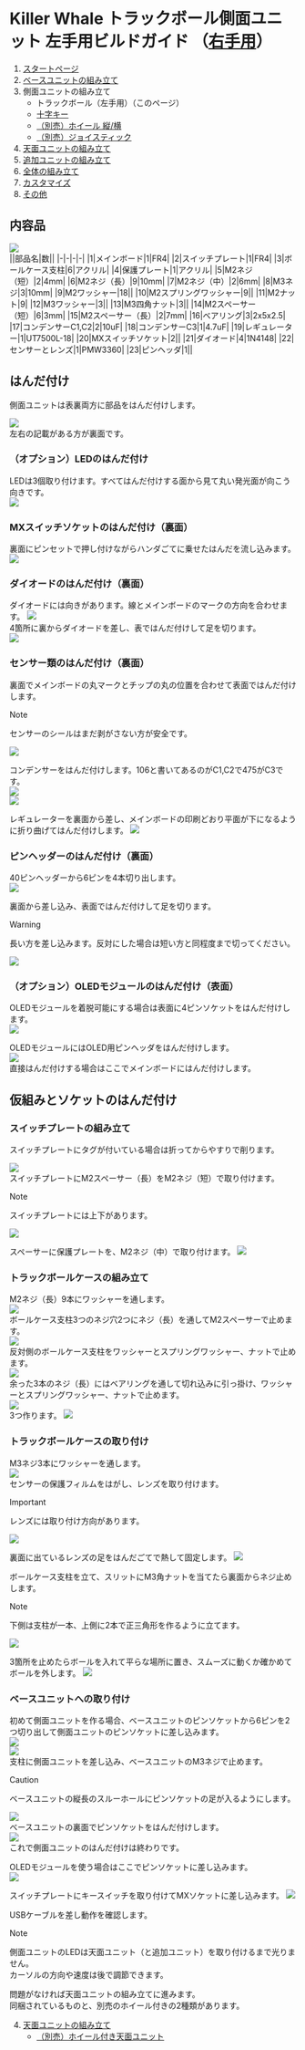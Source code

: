 # Killer Whale トラックボール側面ユニット 左手用ビルドガイド （[右手用](../右手用/3_側面ユニット_トラックボール.md)）

1. [スタートページ](../README.md)
2. [ベースユニットの組み立て](../左手用/2_ベースユニット.md)
3. 側面ユニットの組み立て
   - トラックボール（左手用）（このページ）
   - [十字キー](../左手用/3_側面ユニット_十字キー.md)
   - [（別売）ホイール 縦/横](../左手用/3_側面ユニット_ホイール.md)
   - [（別売）ジョイスティック](../左手用/3_側面ユニット_ジョイスティック.md)
4.  [天面ユニットの組み立て](../左手用/4_天面ユニット.md)
5. [追加ユニットの組み立て](../左手用/5_追加ユニット.md)
6. [全体の組み立て](../左手用/6_全体の組み立て.md)
7. [カスタマイズ](../左手用/7_カスタマイズ.md)
8. [その他](../左手用/8_その他.md)

## 内容品 
![](../img/3_1_trackball_l/3_1_1_contents.jpg)    
||部品名|数||
|-|-|-|-|
|1|メインボード|1|FR4|
|2|スイッチプレート|1|FR4|
|3|ボールケース支柱|6|アクリル|
|4|保護プレート|1|アクリル|
|5|M2ネジ（短）|2|4mm|
|6|M2ネジ（長）|9|10mm|
|7|M2ネジ（中）|2|6mm|
|8|M3ネジ|3|10mm|
|9|M2ワッシャー|18||
|10|M2スプリングワッシャー|9||
|11|M2ナット|9|
|12|M3ワッシャー|3||
|13|M3四角ナット|3||
|14|M2スペーサー（短）|6|3mm|
|15|M2スペーサー（長）|2|7mm|
|16|ベアリング|3|2x5x2.5|
|17|コンデンサーC1,C2|2|10uF|
|18|コンデンサーC3|1|4.7uF|
|19|レギュレーター|1|UT7500L-18|
|20|MXスイッチソケット|2||
|21|ダイオード|4|1N4148|
|22|センサーとレンズ|1|PMW3360|
|23|ピンヘッダ|1||

## はんだ付け
側面ユニットは表裏両方に部品をはんだ付けします。  

![](../img/3_1_trackball_l/3_1_2_overall.jpg)   
左右の記載がある方が裏面です。  
### （オプション）LEDのはんだ付け
LEDは3個取り付けます。すべてはんだ付けする面から見て丸い発光面が向こう向きです。  
![](../img/3_1_trackball_l/3_1_3_led.jpg)   



### MXスイッチソケットのはんだ付け（裏面）
裏面にピンセットで押し付けながらハンダごてに乗せたはんだを流し込みます。 
![](../img/3_1_trackball_l/3_1_4_mxsocket.jpg)   

### ダイオードのはんだ付け（裏面）
ダイオードには向きがあります。線とメインボードのマークの方向を合わせます。 
![](../img/c_diode.jpg)  
4箇所に裏からダイオードを差し、表ではんだ付けして足を切ります。  
![](../img/3_1_trackball_l/3_1_5_diodes.jpg)   

### センサー類のはんだ付け（裏面） 
裏面でメインボードの丸マークとチップの丸の位置を合わせて表面ではんだ付けします。  
> [!NOTE]
> センサーのシールはまだ剥がさない方が安全です。

![](../img/3_1_trackball_l/3_1_6_pmw3360.jpg)   

コンデンサーをはんだ付けします。106と書いてあるのがC1,C2で475がC3です。  
![](../img/3_1_trackball_l/3_1_7_c_1.jpg)   
![](../img/3_1_trackball_l/3_1_8_c_2.jpg)   

レギュレーターを裏面から差し、メインボードの印刷どおり平面が下になるように折り曲げてはんだ付けします。
![](../img/3_1_trackball_l/3_1_9_reg.jpg)   


### ピンヘッダーのはんだ付け（裏面）
40ピンヘッダーから6ピンを4本切り出します。  
![](../img/c_pin_header_6.jpg)   

裏面から差し込み、表面ではんだ付けして足を切ります。
> [!WARNING]
> 長い方を差し込みます。反対にした場合は短い方と同程度まで切ってください。

![](../img/3_1_trackball_l/3_1_10_pin_header.jpg)   

### （オプション）OLEDモジュールのはんだ付け（表面）
OLEDモジュールを着脱可能にする場合は表面に4ピンソケットをはんだ付けします。  
![](../img/3_1_trackball_l/3_1_11_oled_socket.jpg)   

OLEDモジュールにはOLED用ピンヘッダをはんだ付けします。  
![](../img/c_oled_header.jpg)  
直接はんだ付けする場合はここでメインボードにはんだ付けします。

## 仮組みとソケットのはんだ付け
### スイッチプレートの組み立て
スイッチプレートにタグが付いている場合は折ってからやすりで削ります。

![](../img/c_switch_l.jpg)   
スイッチプレートにM2スペーサー（長）をM2ネジ（短）で取り付けます。  
> [!NOTE]
> スイッチプレートには上下があります。  

![](../img/3_1_trackball_l/3_1_15_switch_1.jpg)  
  
スペーサーに保護プレートを、M2ネジ（中）で取り付けます。 
![](../img/3_1_trackball_l/3_1_16_switch_2.jpg)    

### トラックボールケースの組み立て
M2ネジ（長）9本にワッシャーを通します。  
![](../img/3_1_trackball_l/3_1_17_m2_screws.jpg)    
ボールケース支柱3つのネジ穴2つにネジ（長）を通してM2スペーサーで止めます。  
![](../img/3_1_trackball_l/3_1_18_pillars_1.jpg)   
反対側のボールケース支柱をワッシャーとスプリングワッシャー、ナットで止めます。  
![](../img/3_1_trackball_l/3_1_19_pillars_2.jpg)   
余った3本のネジ（長）にはベアリングを通して切れ込みに引っ掛け、ワッシャーとスプリングワッシャー、ナットで止めます。  
![](../img/3_1_trackball_l/3_1_20_pillars_3.jpg)   
3つ作ります。 
![](../img/3_1_trackball_l/3_1_21_pillars_4.jpg)   


### トラックボールケースの取り付け
M3ネジ3本にワッシャーを通します。  
![](../img/3_1_trackball_l/3_1_22_m3_screws.jpg)   
センサーの保護フィルムをはがし、レンズを取り付けます。
> [!IMPORTANT]
> レンズには取り付け方向があります。 

![](../img/3_1_trackball_l/3_1_23_lens_1.jpg)   

裏面に出ているレンズの足をはんだごてで熱して固定します。
![](../img/3_1_trackball_l/3_1_24_lens_2.jpg)   


ボールケース支柱を立て、スリットにM3角ナットを当てたら裏面からネジ止めします。  
> [!NOTE]
> 下側は支柱が一本、上側に2本で正三角形を作るように立てます。

![](../img/3_1_trackball_l/3_1_25_pillars_5.jpg)   
  
3箇所を止めたらボールを入れて平らな場所に置き、スムーズに動くか確かめてボールを外します。 
![](../img/3_1_trackball_l/3_1_25_pillars_complete.jpg)     


### ベースユニットへの取り付け
初めて側面ユニットを作る場合、ベースユニットのピンソケットから6ピンを2つ切り出して側面ユニットのピンソケットに差し込みます。  
![](../img/c_pin_socket_6.jpg)   
![](../img/3_1_trackball_l/3_1_26_pin_socket.jpg)   
支柱に側面ユニットを差し込み、ベースユニットのM3ネジで止めます。
> [!CAUTION]
> ベースユニットの縦長のスルーホールにピンソケットの足が入るようにします。

![](../img/3_1_trackball_l/3_1_27_base_1.jpg)   
ベースユニットの裏面でピンソケットをはんだ付けします。  
![](../img/3_1_trackball_l/3_1_28_base_2.jpg)   
これで側面ユニットのはんだ付けは終わりです。  


OLEDモジュールを使う場合はここでピンソケットに差し込みます。  
![](../img/3_1_trackball_l/3_1_29_base_3.jpg)   

スイッチプレートにキースイッチを取り付けてMXソケットに差し込みます。
![](../img/3_1_trackball_l/3_1_30_complete.jpg)   

USBケーブルを差し動作を確認します。
> [!NOTE]
> 側面ユニットのLEDは天面ユニット（と追加ユニット）を取り付けるまで光りません。  
> カーソルの方向や速度は後で調節できます。

問題がなければ天面ユニットの組み立てに進みます。  
同梱されているものと、別売のホイール付きの2種類があります。  
  
4. [天面ユニットの組み立て](../左手用/4_天面ユニット.md)
   - [（別売）ホイール付き天面ユニット](../左手用/4_ホイール付き天面ユニット.md)


